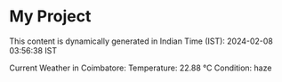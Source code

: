 # My Project

This content is dynamically generated in Indian Time (IST): 2024-02-08 03:56:38 IST


Current Weather in Coimbatore:
Temperature: 22.88 °C
Condition: haze
